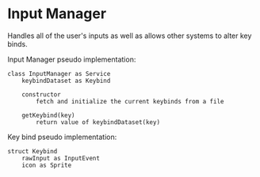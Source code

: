 # Input Manager

Handles all of the user's inputs as well as allows other systems to alter key binds.


Input Manager pseudo implementation:
```
class InputManager as Service
	keybindDataset as Keybind

	constructor
		fetch and initialize the current keybinds from a file

	getKeybind(key)
		return value of keybindDataset(key)
```

Key bind pseudo implementation:
```
struct Keybind
	rawInput as InputEvent
	icon as Sprite
```